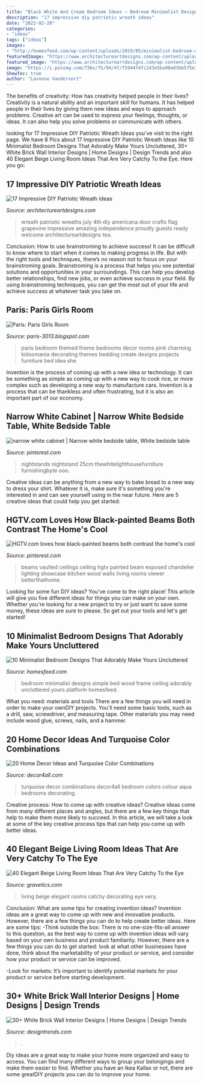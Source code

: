 ```yaml
---
title: "Black White And Cream Bedroom Ideas ~ Bedroom Minimalist Designs Simple Bed Wood Frame Ceiling Adorably Uncluttered Yours Platform Homesfeed"
description: "17 impressive diy patriotic wreath ideas"
date: "2023-02-20"
categories:
- "ideas"
tags: ["ideas"]
images:
- "http://homesfeed.com/wp-content/uploads/2019/05/minimalist-bedroom-design-platform-wood-bed-frame-white-bedding-treatment-white-walls-with-huge-wood-panel-for-the-accent-ceiling-lamps-in-white-and-black-wooly-area-rug-in-white.jpg"
featuredImage: "https://www.architectureartdesigns.com/wp-content/uploads/2015/06/1222-630x791.jpg"
featured_image: "https://www.architectureartdesigns.com/wp-content/uploads/2015/06/1222-630x791.jpg"
image: "https://i.pinimg.com/736x/f5/94/4f/f5944f4fc243e5ba98e83bb575e788f6.jpg"
ShowToc: true
author: "Lavonne Vandervort"
---
```



The benefits of creativity: How has creativity helped people in their lives?
Creativity is a natural ability and an important skill for humans. It has helped people in their lives by giving them new ideas and ways to approach problems. Creative art can be used to express your feelings, thoughts, or ideas. It can also help you solve problems or communicate with others.

	

		
looking for 17 Impressive DIY Patriotic Wreath Ideas you've visit to the right page. We have 8 Pics about 17 Impressive DIY Patriotic Wreath Ideas like 10 Minimalist Bedroom Designs That Adorably Make Yours Uncluttered, 30+ White Brick Wall Interior Designs | Home Designs | Design Trends and also 40 Elegant Beige Living Room Ideas That Are Very Catchy To the Eye. Here you go:
		
    
## 17 Impressive DIY Patriotic Wreath Ideas

<img loading=lazy src="https://www.architectureartdesigns.com/wp-content/uploads/2015/06/1222-630x791.jpg" onerror="this.onerror=null;this.src='https://tse1.mm.bing.net/th?id=OIP.97l7F2TqREJvamN36PXzIgHaJT&amp;pid=15.1';" alt="17 Impressive DIY Patriotic Wreath Ideas">

_Source: architectureartdesigns.com_

>wreath patriotic wreaths july 4th diy americana door crafts flag grapevine impressive amazing independence proudly guests ready welcome architectureartdesigns tea. 

	

Conclusion: How to use brainstroming to achieve success!
It can be difficult to know where to start when it comes to making progress in life. But with the right tools and techniques, there’s no reason not to focus on your brainstroming goals. Brainstroming is a process that helps you see potential solutions and opportunities in your surroundings. This can help you develop better relationships, find new jobs, or even achieve success in your field. By using brainstroming techniques, you can get the most out of your life and achieve success at whatever task you take on.

    
## Paris: Paris Girls Room

<img loading=lazy src="http://4.bp.blogspot.com/--EgKDzfOpZo/UQgQMkJH16I/AAAAAAAAj6E/2ek8c6xaIt4/s1600/Paris-Themed-For-Girl-Room-18.jpg" onerror="this.onerror=null;this.src='https://tse3.mm.bing.net/th?id=OIP.mdPoUXKiAErBUIjZElbxFgHaJ4&amp;pid=15.1';" alt="Paris: Paris Girls Room">

_Source: paris-3013.blogspot.com_

>paris bedroom themed theme bedrooms decor rooms pink charming kidsomania decorating themes bedding create designs projects furniture bed idea she. 

	

Invention is the process of coming up with a new idea or technology. It can be something as simple as coming up with a new way to cook rice, or more complex such as developing a new way to manufacture cars. Invention is a process that can be thankless and often frustrating, but it is also an important part of our economy.

    
## Narrow White Cabinet | Narrow White Bedside Table, White Bedside Table

<img loading=lazy src="https://i.pinimg.com/736x/f5/94/4f/f5944f4fc243e5ba98e83bb575e788f6.jpg" onerror="this.onerror=null;this.src='https://tse3.mm.bing.net/th?id=OIP.IKcYIRzCynHfi2K3LM8rNQHaLF&amp;pid=15.1';" alt="narrow white cabinet | Narrow white bedside table, White bedside table">

_Source: pinterest.com_

>nightstands nightstand 25cm thewhitelighthousefurniture furnishingbyte ooo. 

	

Creative ideas can be anything from a new way to bake bread to a new way to dress your shirt. Whatever it is, make sure it's something you're interested in and can see yourself using in the near future. Here are 5 creative ideas that could help you get started: 

    
## HGTV.com Loves How Black-painted Beams Both Contrast The Home&#039;s Cool

<img loading=lazy src="https://i.pinimg.com/736x/fa/da/62/fada62bfeecd12867673b6c03d35e139.jpg" onerror="this.onerror=null;this.src='https://tse3.mm.bing.net/th?id=OIP.RqazvKK2fwrVzq6cf-l36QHaLH&amp;pid=15.1';" alt="HGTV.com loves how black-painted beams both contrast the home&#039;s cool">

_Source: pinterest.com_

>beams vaulted ceilings ceiling hgtv painted beam exposed chandelier lighting showcase kitchen wood walls living rooms viewer betterthathome. 

	

Looking for some fun DIY ideas? You've come to the right place! This article will give you five different ideas for things you can make on your own. Whether you're looking for a new project to try or just want to save some money, these ideas are sure to please. So get out your tools and let's get started!

    
## 10 Minimalist Bedroom Designs That Adorably Make Yours Uncluttered

<img loading=lazy src="http://homesfeed.com/wp-content/uploads/2019/05/minimalist-bedroom-design-platform-wood-bed-frame-white-bedding-treatment-white-walls-with-huge-wood-panel-for-the-accent-ceiling-lamps-in-white-and-black-wooly-area-rug-in-white.jpg" onerror="this.onerror=null;this.src='https://tse1.mm.bing.net/th?id=OIP.JSma-b9eV4x7pXAOjIRt9gHaJ2&amp;pid=15.1';" alt="10 Minimalist Bedroom Designs That Adorably Make Yours Uncluttered">

_Source: homesfeed.com_

>bedroom minimalist designs simple bed wood frame ceiling adorably uncluttered yours platform homesfeed. 

	

What you need: materials and tools
There are a few things you will need in order to make your ownDIY projects. You'll need some basic tools, such as a drill, saw, screwdriver, and measuring tape. Other materials you may need include wood glue, screws, nails, and a hammer.

    
## 20 Home Decor Ideas And Turquoise Color Combinations

<img loading=lazy src="http://decor4all.com/wp-content/uploads/2015/06/turquoise-colors-room-decorating-ideas-10.jpg" onerror="this.onerror=null;this.src='https://tse3.mm.bing.net/th?id=OIP.WL2hB5o_TahB5LRZ-93JCAHaKI&amp;pid=15.1';" alt="20 Home Decor Ideas and Turquoise Color Combinations">

_Source: decor4all.com_

>turquoise decor combinations decor4all bedroom colors colour aqua bedrooms decorating. 

	

Creative process: How to come up with creative ideas?
Creative ideas come from many different places and angles, but there are a few key things that help to make them more likely to succeed. In this article, we will take a look at some of the key creative process tips that can help you come up with better ideas.

    
## 40 Elegant Beige Living Room Ideas That Are Very Catchy To The Eye

<img loading=lazy src="https://www.gravetics.com/wp-content/uploads/2017/09/Beige-and-brown-living-room-decorating-ideas.jpg" onerror="this.onerror=null;this.src='https://tse3.mm.bing.net/th?id=OIP.s4ExyKjxt7Idm5FKHglWegHaJ4&amp;pid=15.1';" alt="40 Elegant Beige Living Room Ideas That Are Very Catchy To the Eye">

_Source: gravetics.com_

>living beige elegant rooms catchy decorating eye very. 

	

Conclusion: What are some tips for creating invention ideas?
Invention ideas are a great way to come up with new and innovative products. However, there are a few things you can do to help create better ideas. Here are some tips:
-Think outside the box: There is no one-size-fits-all answer to this question, as the best way to come up with invention ideas will vary based on your own business and product familiarity. However, there are a few things you can do to get started: look at what other businesses have done, think about the marketability of your product or service, and consider how your product or service can be improved.

-Look for markets: It’s important to identify potential markets for your product or service before starting development.

    
## 30+ White Brick Wall Interior Designs | Home Designs | Design Trends

<img loading=lazy src="https://images.designtrends.com/wp-content/uploads/2015/10/27065741/White-Brick-Bedroom-Design.jpg" onerror="this.onerror=null;this.src='https://tse4.mm.bing.net/th?id=OIP.FKkyhMJdnzE2NwmOV5AYfgHaLG&amp;pid=15.1';" alt="30+ White Brick Wall Interior Designs | Home Designs | Design Trends">

_Source: designtrends.com_

>. 

	

Diy ideas are a great way to make your home more organized and easy to access. You can find many different ways to group your belongings and make them easier to find. Whether you have an Ikea Kallax or not, there are some greatDIY projects you can do to improve your home.

